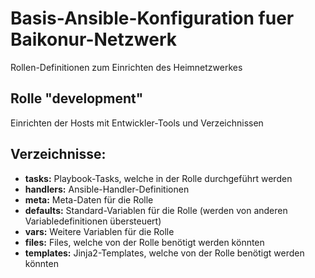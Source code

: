# Basis-Ansible-Konfiguration fuer Baikonur-Netzwerk
Rollen-Definitionen zum Einrichten des Heimnetzwerkes

## Rolle "development"
Einrichten der Hosts mit Entwickler-Tools und Verzeichnissen

## Verzeichnisse:
* **tasks:** Playbook-Tasks, welche in der Rolle durchgeführt werden
* **handlers:** Ansible-Handler-Definitionen
* **meta:** Meta-Daten für die Rolle
* **defaults:** Standard-Variablen für die Rolle (werden von anderen Variabledefinitionen übersteuert)
* **vars:** Weitere Variablen für die Rolle
* **files:** Files, welche von der Rolle benötigt werden könnten
* **templates:** Jinja2-Templates, welche von der Rolle benötigt werden könnten
